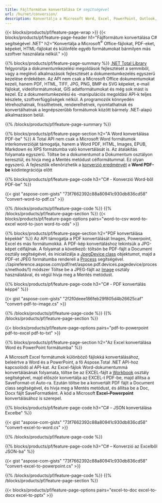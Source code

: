 ```yaml
---
title: Fájlformátum konvertálása C# segítségével 
url: /hu/net/conversion/
description: Konvertálja a Microsoft Word, Excel, PowerPoint, Outlook, PDF, HTML, 3D képeket, diagramokat, videoformátumokat és sok más népszerű fájlt néhány sornyi C# kóddal.
---
```


{{< blocks/products/pf/feature-page-wrap >}}
{{< blocks/products/pf/feature-page-header h1="Fájlformátum konvertálása C# segítségével .NET" h2="Konvertálja a Microsoft<sup>&reg;</sup> Office-fájlokat, PDF-eket, képeket, HTML-fájlokat és különféle egyéb formátumokat bármilyen más szoftver használata nélkül." >}}

{{% blocks/products/pf/feature-page-summary %}}
[.NET Total Library](https://products.aspose.com/total/net/) felgyorsítja a dokumentumkezelési megoldások fejlesztését a semmiből, vagy a meglévő alkalmazások fejlesztését a dokumentumkezelés egyszerű kezelése érdekében. Az API nem csak a Microsoft Office dokumentumokat kezeli, hanem PDF, HTML, TIFF, JPG, PNG, BMP és SVG képeket, e-mail fájlokat, videóformátumokat, GIS adatformátumokat és még sok mást is kezel. Ez a dokumentumkezelési és -manipulációs megoldási API-k teljes készlete, szoftverfüggőségek nélkül. A programozók könnyedén létrehozhatnak, frissíthetnek, renderelhetnek, nyomtathatnak és konvertálhatnak a legnépszerűbb formátumok között bármely .NET-alapú alkalmazáson belül.

{{% /blocks/products/pf/feature-page-summary  %}}

{{% blocks/products/pf/feature-page-section  h2="A Word konvertálása PDF-be" %}}
A Total API nem csak a Microsoft Word formátumok interkonverzióját támogatja, hanem a Word PDF, HTML, Images, EPUB, Markdown és XPS formátumba való konvertálását is. Az átalakítás folyamata egyszerű. Töltse be a dokumentumot a Dokumentum osztályon keresztül, és hívja meg a Mentés metódust célformátummal. Ez olyan egyszerű. A fejlesztők ellenőrizhetik a [konverzió eredményét](https://products.aspose.com/words/net/conversion/word-to-pdf/) a **Word PDF-be** kódintegrációja előtt


{{% blocks/products/pf/feature-page-code h3="C# - Konverzió Word-ből PDF-be" %}}

{{< gist "aspose-com-gists" "73f7662392c88a80941c930db836cd58" "convert-word-to-pdf.cs" >}}

{{% /blocks/products/pf/feature-page-code  %}}
{{% /blocks/products/pf/feature-page-section %}}
{{< blocks/products/pf/feature-page-options pairs="word-to-csv word-to-excel word-to-json word-to-ods" >}}


{{% blocks/products/pf/feature-page-section  h2="PDF konvertálása képekké" %}}
Az API támogatja a PDF konvertálását Images, Powerpoint, Excel és más formátumokká. A PDF-kép konvertáláshoz tekintsük a JPG-képet célfájlnak. A folyamat a következő: töltsön be PDF-fájlt a Document osztály segítségével, és inicializálja a [JpegDevice class](https://apireference.aspose.com/pdf/net/aspose.pdf.devices/jpegdevice) objektumot, majd a PDF-et JPEG formátumba rendereli a [Process](https) segítségével. ://apireference.aspose.com/pdf/net/aspose.pdf.devices.pagedevice/process/methods/1) módszer
Töltse be a JPEG-fájlt az [Image](https://apireference.aspose.com/imaging/net/aspose.imaging/image) osztály használatával, és végül hívja meg a Mentés metódust.

{{% blocks/products/pf/feature-page-code h3="C# - PDF konvertálás képpé" %}}

{{< gist "aspose-com-gists" "2f2f0deee186feb29f805d4b26625caf" "convert-pdf-to-image.cs" >}}


{{% /blocks/products/pf/feature-page-code  %}}
{{% /blocks/products/pf/feature-page-section %}}

{{< blocks/products/pf/feature-page-options pairs="pdf-to-powerpoint pdf-to-excel pdf-to-txt" >}}

{{% blocks/products/pf/feature-page-section  h2="Az Excel konvertálása Word és PowerPoint formátumba" %}}

A Microsoft Excel formátumok különböző fájlokká konvertálásához, beleértve a Word és a PowerPoint, a fő Aspose.Total .NET API-hoz kapcsolódó al API-kat. Az Excel-fájlok Word-dokumentummá konvertálásának folyamata, töltse be az EXCEL-fájlt a [Workbook](https://apireference.aspose.com/cells/net/aspose.cells/workbook) osztály segítségével, majd először konvertálja az EXCEL-t PDF-be, majd állítsa a SaveFormat-ot Auto-ra. Ezután töltse be a konvertált PDF fájlt a Document class segítségével, és hívja meg a Mentés metódust, és állítsa be a Doc, Docx fájlt SaveFormatként. A kód a Microsoft **Excel–Powerpoint** konvertálásához is szerepel.

{{% blocks/products/pf/feature-page-code h3="C# – JSON konvertálása Excelbe" %}}

{{< gist "aspose-com-gists" "73f7662392c88a80941c930db836cd58" "convert-excel-to-word.cs" >}}

{{% /blocks/products/pf/feature-page-code %}}

{{% blocks/products/pf/feature-page-code h3="C# – Konverzió az Excelből JSON-ba" %}}

{{< gist "aspose-com-gists" "73f7662392c88a80941c930db836cd58" "convert-excel-to-powerpoint.cs" >}}

{{% /blocks/products/pf/feature-page-code %}}
{{% /blocks/products/pf/feature-page-section %}}

{{< blocks/products/pf/feature-page-options pairs="excel-to-doc excel-to-docx excel-to-pptx" >}}